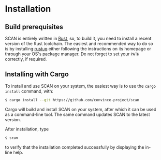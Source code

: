 # Installation

## Build prerequisites

SCAN is entirely written in [Rust](https://www.rust-lang.org/),
so, to build it, you need to install a recent version of the Rust toolchain.
The easiest and recommended way to do so is by installing [rustup](https://rustup.rs/)
either following the instructions on its homepage or through your OS's package manager.
Do not forget to set your `PATH` correctly, if required.

## Installing with Cargo

To install and use SCAN on your system,
the easiest way is to use the `cargo install` command, with:

```bash
$ cargo install --git https://github.com/convince-project/scan
```

Cargo will build and install SCAN on your system,
after which it can be used as a command-line tool.
The same command updates SCAN to the latest version.

After installation, type

```bash
$ scan
```

to verify that the installation completed successfully
by displaying the in-line help.
